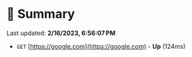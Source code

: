 # 📖 Summary
Last updated: **2/16/2023, 6:56:07 PM**

- `GET` [https://google.com](https://google.com) - **Up** (124ms)

